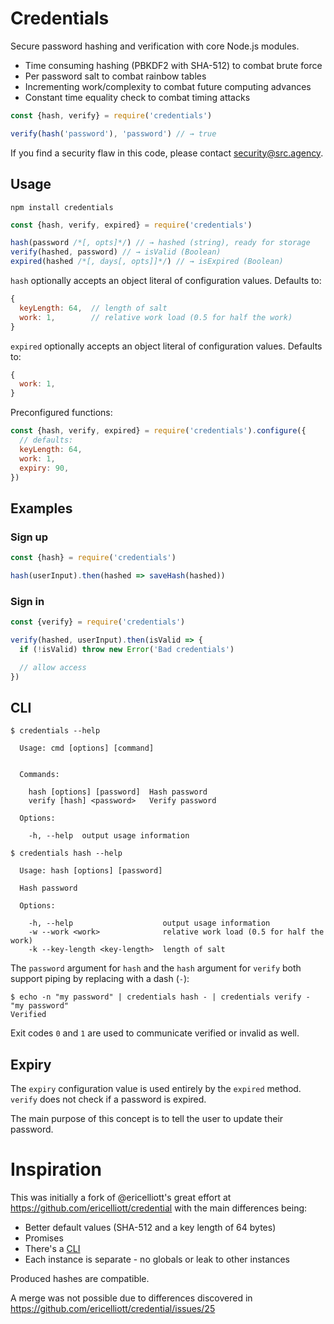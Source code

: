 # Credentials

Secure password hashing and verification with core Node.js modules.

- Time consuming hashing (PBKDF2 with SHA-512) to combat brute force
- Per password salt to combat rainbow tables
- Incrementing work/complexity to combat future computing advances
- Constant time equality check to combat timing attacks

```js
const {hash, verify} = require('credentials')

verify(hash('password'), 'password') // → true
```

If you find a security flaw in this code, please contact security@src.agency.

## Usage

```shell
npm install credentials
```

```js
const {hash, verify, expired} = require('credentials')

hash(password /*[, opts]*/) // → hashed (string), ready for storage
verify(hashed, password) // → isValid (Boolean)
expired(hashed /*[, days[, opts]]*/) // → isExpired (Boolean)
```

`hash` optionally accepts an object literal of configuration values. Defaults
to:

```js
{
  keyLength: 64,  // length of salt
  work: 1,        // relative work load (0.5 for half the work)
}
```

`expired` optionally accepts an object literal of configuration values.
Defaults to:

```js
{
  work: 1,
}
```

Preconfigured functions:

```js
const {hash, verify, expired} = require('credentials').configure({
  // defaults:
  keyLength: 64,
  work: 1,
  expiry: 90,
})
```

## Examples

### Sign up

```js
const {hash} = require('credentials')

hash(userInput).then(hashed => saveHash(hashed))
```

### Sign in

```js
const {verify} = require('credentials')

verify(hashed, userInput).then(isValid => {
  if (!isValid) throw new Error('Bad credentials')

  // allow access
})
```

## CLI

```shell
$ credentials --help

  Usage: cmd [options] [command]


  Commands:

    hash [options] [password]  Hash password
    verify [hash] <password>   Verify password

  Options:

    -h, --help  output usage information
```

```shell
$ credentials hash --help

  Usage: hash [options] [password]

  Hash password

  Options:

    -h, --help                    output usage information
    -w --work <work>              relative work load (0.5 for half the work)
    -k --key-length <key-length>  length of salt
```

The `password` argument for `hash` and the `hash` argument for `verify` both
support piping by replacing with a dash (`-`):

```shell
$ echo -n "my password" | credentials hash - | credentials verify - "my password"
Verified
```

Exit codes `0` and `1` are used to communicate verified or invalid as well.

## Expiry

The `expiry` configuration value is used entirely by the `expired` method.
`verify` does not check if a password is expired.

The main purpose of this concept is to tell the user to update their password.

# Inspiration

This was initially a fork of @ericelliott's great effort at
https://github.com/ericelliott/credential with the main differences being:

- Better default values (SHA-512 and a key length of 64 bytes)
- Promises
- There's a [CLI](#cli)
- Each instance is separate - no globals or leak to other instances

Produced hashes are compatible.

A merge was not possible due to differences discovered in
https://github.com/ericelliott/credential/issues/25
